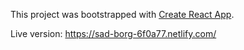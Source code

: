 This project was bootstrapped with [Create React App](https://github.com/facebook/create-react-app).

Live version: https://sad-borg-6f0a77.netlify.com/
